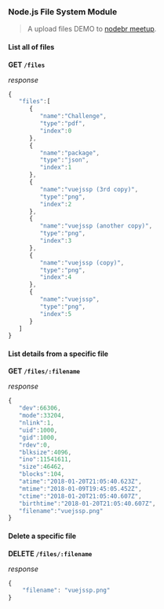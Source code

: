 ### Node.js File System Module

> A upload files DEMO to [nodebr meetup](https://www.meetup.com/nodebr/events/246613295/).

#### List all of files

**GET `/files`**

_response_
```javascript
{
   "files":[
      {
         "name":"Challenge",
         "type":"pdf",
         "index":0
      },
      {
         "name":"package",
         "type":"json",
         "index":1
      },
      {
         "name":"vuejssp (3rd copy)",
         "type":"png",
         "index":2
      },
      {
         "name":"vuejssp (another copy)",
         "type":"png",
         "index":3
      },
      {
         "name":"vuejssp (copy)",
         "type":"png",
         "index":4
      },
      {
         "name":"vuejssp",
         "type":"png",
         "index":5
      }
   ]
}
```

#### List details from a specific file

**GET `/files/:filename`**

_response_
```javascript
{
   "dev":66306,
   "mode":33204,
   "nlink":1,
   "uid":1000,
   "gid":1000,
   "rdev":0,
   "blksize":4096,
   "ino":11541611,
   "size":46462,
   "blocks":104,
   "atime":"2018-01-20T21:05:40.623Z",
   "mtime":"2018-01-09T19:45:05.452Z",
   "ctime":"2018-01-20T21:05:40.607Z",
   "birthtime":"2018-01-20T21:05:40.607Z",
   "filename":"vuejssp.png"
}
```

#### Delete a specific file

**DELETE `/files/:filename`**

_response_
```javascript
{
    "filename": "vuejssp.png"
}
```